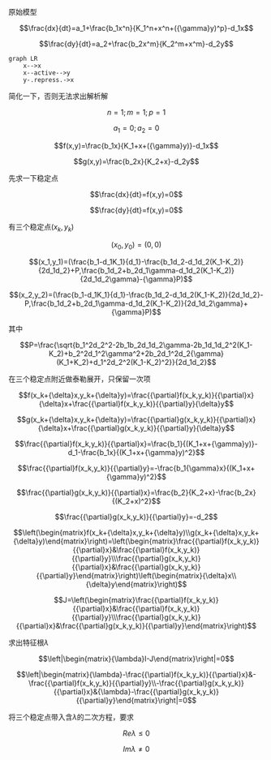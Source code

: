 原始模型

$$\frac{dx}{dt}=a_1+\frac{b_1x^n}{K_1^n+x^n+({\gamma}y)^p}-d_1x$$

$$\frac{dy}{dt}=a_2+\frac{b_2x^m}{K_2^m+x^m}-d_2y$$

```mermaid
graph LR
	x-->x
	x--active-->y
	y-.repress.->x
```

简化一下，否则无法求出解析解

$$n=1;m=1;p=1$$

$$a_1=0;a_2=0$$

$$f(x,y)=\frac{b_1x}{K_1+x+({\gamma}y)}-d_1x$$

$$g(x,y)=\frac{b_2x}{K_2+x}-d_2y$$

先求一下稳定点

$$\frac{dx}{dt}=f(x,y)=0$$

$$\frac{dy}{dt}=f(x,y)=0$$

有三个稳定点$(x_k,y_k)$

$$(x_0,y_0)=(0,0)$$

$$(x_1,y_1)=(\frac{b_1-d_1K_1}{d_1}-\frac{b_1d_2-d_1d_2(K_1-K_2)}{2d_1d_2}+P,\frac{b_1d_2+b_2d_1\gamma-d_1d_2(K_1-K_2)}{2d_1d_2\gamma}-{\gamma}P)$$

$$(x_2,y_2)=(\frac{b_1-d_1K_1}{d_1}-\frac{b_1d_2-d_1d_2(K_1-K_2)}{2d_1d_2}-P,\frac{b_1d_2+b_2d_1\gamma-d_1d_2(K_1-K_2)}{2d_1d_2\gamma}+{\gamma}P)$$

其中

$$P=\frac{\sqrt{b_1^2d_2^2-2b_1b_2d_1d_2\gamma-2b_1d_1d_2^2(K_1-K_2)+b_2^2d_1^2\gamma^2+2b_2d_1^2d_2{\gamma}(K_1+K_2)+d_1^2d_2^2(K_1-K_2)^2}}{2d_1d_2}$$

在三个稳定点附近做泰勒展开，只保留一次项

$$f(x_k+{\delta}x,y_k+{\delta}y)=\frac{{\partial}f(x_k,y_k)}{{\partial}x}{\delta}x+\frac{{\partial}f(x_k,y_k)}{{\partial}y}{\delta}y$$

$$g(x_k+{\delta}x,y_k+{\delta}y)=\frac{{\partial}g(x_k,y_k)}{{\partial}x}{\delta}x+\frac{{\partial}g(x_k,y_k)}{{\partial}y}{\delta}y$$

$$\frac{{\partial}f(x_k,y_k)}{{\partial}x}=\frac{b_1}{(K_1+x+{\gamma}y)}-d_1-\frac{b_1x}{(K_1+x+{\gamma}y)^2}$$

$$\frac{{\partial}f(x_k,y_k)}{{\partial}y}=-\frac{b_1{\gamma}x}{(K_1+x+{\gamma}y)^2}$$

$$\frac{{\partial}g(x_k,y_k)}{{\partial}x}=\frac{b_2}{K_2+x}-\frac{b_2x}{(K_2+x)^2}$$

$$\frac{{\partial}g(x_k,y_k)}{{\partial}y}=-d_2$$

$$\left(\begin{matrix}f(x_k+{\delta}x,y_k+{\delta}y)\\g(x_k+{\delta}x,y_k+{\delta}y)\end{matrix}\right)=\left(\begin{matrix}\frac{{\partial}f(x_k,y_k)}{{\partial}x}&\frac{{\partial}f(x_k,y_k)}{{\partial}y}\\\frac{{\partial}g(x_k,y_k)}{{\partial}x}&\frac{{\partial}g(x_k,y_k)}{{\partial}y}\end{matrix}\right)\left(\begin{matrix}{\delta}x\\{\delta}y\end{matrix}\right)$$

$$J=\left(\begin{matrix}\frac{{\partial}f(x_k,y_k)}{{\partial}x}&\frac{{\partial}f(x_k,y_k)}{{\partial}y}\\\frac{{\partial}g(x_k,y_k)}{{\partial}x}&\frac{{\partial}g(x_k,y_k)}{{\partial}y}\end{matrix}\right)$$

求出特征根$\lambda$

$$\left|\begin{matrix}{\lambda}I-J\end{matrix}\right|=0$$

$$\left|\begin{matrix}{\lambda}-\frac{{\partial}f(x_k,y_k)}{{\partial}x}&-\frac{{\partial}f(x_k,y_k)}{{\partial}y}\\-\frac{{\partial}g(x_k,y_k)}{{\partial}x}&{\lambda}-\frac{{\partial}g(x_k,y_k)}{{\partial}y}\end{matrix}\right|=0$$

将三个稳定点带入含$\lambda$的二次方程，要求

$$Re\lambda\leq0$$

$$Im\lambda\neq0$$

